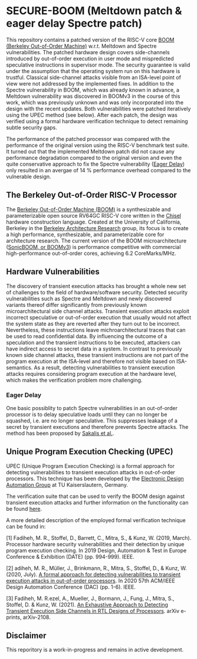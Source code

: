 # SECURE-BOOM (Meltdown patch & eager delay Spectre patch)
This repository contains a patched version of the RISC-V core [BOOM (Berkeley Out-of-Order Machine)](https://github.com/riscv-boom/riscv-boom) w.r.t. Meltdown and Spectre vulnerabilities. The patched hardware design covers side-channels introduced by out-of-order execution in user mode and mispredicted speculative instructions in supervisor mode. The security guarantee is valid under the assumption that the operating system run on this hardware is trustful. Classical side-channel attacks visible from an ISA-level point of view were not addressed by the implemented fixes. In addition to the Spectre vulnerability in BOOM, which was already known in advance, a Meltdown vulnerability was discovered in BOOMv3 in the course of this work, which was previously unknown and was only incorporated into the design with the recent updates. Both vulnerabilities were patched iteratively using the UPEC method (see below). After each patch, the design was verified using a formal hardware verification technique to detect remaining subtle security gaps.

The performance of the patched processor was compared with the performance of the original version using the RISC-V benchmark test suite. 
It turned out that the implemented Meltdown patch did not cause any performance degradation compared to the original version and even the quite conservative approach to fix the Spectre vulnerability ([Eager Delay](https://dl.acm.org/doi/10.1145/3307650.3322216)) only resulted in an avergae of 14 % performance overhead compared to the vulnerable design.


## The Berkeley Out-of-Order RISC-V Processor

The [Berkeley Out-of-Order Machine (BOOM)](https://github.com/riscv-boom/riscv-boom) is a synthesizable and parameterizable open source RV64GC RISC-V core written in the [Chisel](https://chisel.eecs.berkeley.edu/) hardware construction language.
Created at the University of California, Berkeley in the [Berkeley Architecture Research](https://bar.eecs.berkeley.edu/) group, its focus is to create a high performance, synthesizable, and parameterizable core for architecture research.
The current version of the BOOM microarchitecture ([SonicBOOM, or BOOMv3](https://carrv.github.io/2020/papers/CARRV2020_paper_15_Zhao.pdf)) is performance competitive with commercial high-performance out-of-order cores, achieving 6.2 CoreMarks/MHz.


## Hardware Vulnerabilities

The discovery of transient execution attacks has brought a whole new set of challenges to the field of hardware/software security. 
Detected security vulnerabilities such as Spectre and Meltdown and newly discovered variants thereof differ significantly from previously known microarchitectural side channel attacks. Transient execution attacks exploit incorrect speculative or out-of-order execution that usually would not affect the system state as they are reverted after they turn out to be incorrect. Nevertheless, these instructions leave michroarchitectural traces that can be used to read confidential data. 
By influencing the outcome of a speculation and the transient instructions to be executed, attackers can have indirect access to secret data in a system. 
In contrast to previously known side channel attacks, these transient instructions are not part of the program execution at the ISA-level and therefore not visible based on ISA-semantics. As a result, detecting vulnerabilities to transient execution attacks requires considering program execution at the hardware level, which makes the verification problem more challenging.

### Eager Delay

One basic possiblity to patch Spectre vulnerabilities in an out-of-order processor is to delay speculative loads until they can no longer be squashed, i.e. are no longer speculative. This suppresses leakage of a secret by transient executions and therefore prevents Spectre attacks. The method has been proposed by [Sakalis et al.](https://dl.acm.org/doi/10.1145/3307650.3322216).  


## Unique Program Execution Checking (UPEC)

UPEC (Unique Program Execution Checking) is a formal approach for detecting vulnerabilities to transient execution attacks in out-of-order processors. This technique has been developed by the [Electronic Design Automation Group](https://www.eit.uni-kl.de/eis/research/) at TU Kaiserslautern, Germany.

The verification suite that can be used to verify the BOOM design against transient execution attacks and further information on the functionality can be found [here](https://github.com/TUK-EIS/upec-boom-verification-suite).

A more detailed description of the employed formal verification technique can be found in:

[1] Fadiheh, M. R., Stoffel, D., Barrett, C., Mitra, S., & Kunz, W. (2019, March). Processor hardware security vulnerabilities and their detection by unique program execution checking. In 2019 Design, Automation & Test in Europe Conference & Exhibition (DATE) (pp. 994-999). IEEE.

[2] adiheh, M. R., Müller, J., Brinkmann, R., Mitra, S., Stoffel, D., & Kunz, W. (2020, July). [A formal approach for detecting vulnerabilities to transient execution attacks in out-of-order processors](https://ieeexplore.ieee.org/document/9218572). In 2020 57th ACM/IEEE Design Automation Conference (DAC) (pp. 1-6). IEEE.

[3] Fadiheh, M. R.ezel, A., Mueller, J., Bormann, J., Fung, J., Mitra, S., Stoffel, D. & Kunz, W. (2021). [An Exhaustive Approach to Detecting Transient Execution Side Channels in RTL Designs of Processors](https://arxiv.org/abs/2108.01979). arXiv e-prints, arXiv-2108. 


## Disclaimer

This reporitory is a work-in-progress and remains in active development.
